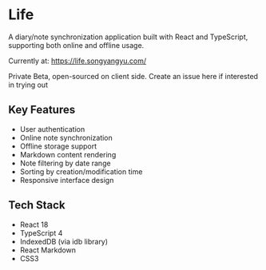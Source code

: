 # Life 

A diary/note synchronization application built with React and TypeScript, supporting both online and offline usage.

Currently at: <https://life.songyangyu.com/>

Private Beta, open-sourced on client side. Create an issue here if interested in trying out

## Key Features

- User authentication
- Online note synchronization
- Offline storage support
- Markdown content rendering
- Note filtering by date range
- Sorting by creation/modification time
- Responsive interface design

## Tech Stack

- React 18
- TypeScript 4
- IndexedDB (via idb library)
- React Markdown
- CSS3
